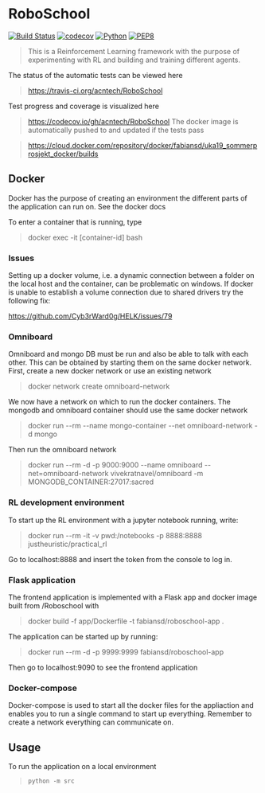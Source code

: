 # RoboSchool

[![Build Status](https://travis-ci.org/acntech/RoboSchool.svg?branch=master)](https://travis-ci.org/acntech/RoboSchool.svg)
[![codecov](https://codecov.io/gh/acntech/RoboSchool/branch/master/graph/badge.svg)](https://codecov.io/gh/acntech/RoboSchool)
[![Python](https://img.shields.io/badge/python-3.6-blue.svg)](https://www.python.org/)
[![PEP8](https://img.shields.io/badge/code%20style-PEP8-brightgreen.svg)](https://www.python.org/dev/peps/pep-0008/)

> This is a Reinforcement Learning framework with the purpose of experimenting with RL and building and training different agents.

The status of the automatic tests can be viewed here

> https://travis-ci.org/acntech/RoboSchool

Test progress and coverage is visualized here

> https://codecov.io/gh/acntech/RoboSchool
The docker image is automatically pushed to and updated if the tests 
pass

> https://cloud.docker.com/repository/docker/fabiansd/uka19_sommerprosjekt_docker/builds

## Docker

Docker has the purpose of creating an environment the different parts of the application can run on. See the docker docs

To enter a container that is running, type

> docker exec -it [container-id] bash

### Issues

Setting up a docker volume, i.e. a dynamic connection between a folder on the local host and the container, can be problematic on windows. If docker is unable to establish a volume connection due to shared drivers try the following fix:

https://github.com/Cyb3rWard0g/HELK/issues/79 

### Omniboard

Omniboard and mongo DB must be run and also be able to talk with each other. This can be obtained by starting them on the same docker network. First, create a new docker network or use an existing network

> docker network create omniboard-network

We now have a network on which to run the docker containers. The mongodb and omniboard container should use the same docker network

> docker run --rm --name mongo-container --net omniboard-network -d mongo

Then run the omniboard network 

> docker run --rm -d -p 9000:9000 --name omniboard --net=omniboard-network vivekratnavel/omniboard -m MONGODB_CONTAINER:27017:sacred

### RL development environment

To start up the RL environment with a jupyter notebook running, write:

> docker run --rm -it -v pwd:/notebooks -p 8888:8888 justheuristic/practical_rl

Go to localhost:8888 and insert the token from the console to log in.



### Flask application

The frontend application is implemented with a Flask app and docker image built from /Roboschool with

> docker build -f app/Dockerfile -t fabiansd/roboschool-app .

The application can be started up by running:

> docker run --rm -d -p 9999:9999 fabiansd/roboschool-app

Then go to localhost:9090 to see the frontend application

### Docker-compose

Docker-compose is used to start all the docker files for the appliaction and enables you to run a single command to start up everything. Remember to create a network everything can communicate on.



## Usage

To run the application on a local environment

> `python -m src`



